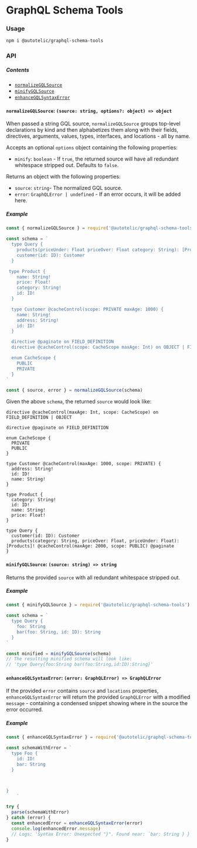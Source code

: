 # GraphQL Schema Tools

### Usage

```sh
npm i @autotelic/graphql-schema-tools
```

### API
##### Contents

  - [`normalizeGQLSource`](#normalizegqlsource-source-string-options-object--object)
  - [`minifyGQLSource`](#minifygqlsource-source-string--string)
  - [`enhanceGQLSyntaxError`](#enhancegqlsyntaxerror-error-graphqlerror--graphqlerror)

#### `normalizeGQLSource`: `(source: string, options?: object) => object`

When passed a string GQL source, `normalizeGQLSource` groups top-level declarations by kind and then alphabetizes them along with their fields, directives, arguments, values, types, interfaces, and locations - all by name.

Accepts an optional `options` object containing the following properties:
  - `minify`: `boolean` - If `true`, the returned source will have all redundant whitespace stripped out. Defaults to `false`.

Returns an object with the following properties:
  - `source`: `string`- The normalized GQL source.
  - `error`: `GraphQLError | undefined` - If an error occurs, it will be added here.

##### Example

```js
const { normalizeGQLSource } = require('@autotelic/graphql-schema-tools')

const schema = `
  type Query {
    products(priceUnder: Float priceOver: Float category: String): [Products]! @paginate @cacheControl(maxAge: 2000 scope: PUBLIC)
    customer(id: ID): Customer
  }

 type Product {
    name: String!
    price: Float!
    category: String!
    id: ID!
  }

  type Customer @cacheControl(scope: PRIVATE maxAge: 1000) {
    name: String!
    address: String!
    id: ID!
  }

  directive @paginate on FIELD_DEFINITION
  directive @cacheControl(scope: CacheScope maxAge: Int) on OBJECT | FIELD_DEFINITION

  enum CacheScope {
    PUBLIC
    PRIVATE
  }
`

const { source, error } = normalizeGQLSource(schema)

```

Given the above `schema`, the returned `source` would look like:

```gql
directive @cacheControl(maxAge: Int, scope: CacheScope) on FIELD_DEFINITION | OBJECT

directive @paginate on FIELD_DEFINITION

enum CacheScope {
  PRIVATE
  PUBLIC
}

type Customer @cacheControl(maxAge: 1000, scope: PRIVATE) {
  address: String!
  id: ID!
  name: String!
}

type Product {
  category: String!
  id: ID!
  name: String!
  price: Float!
}

type Query {
  customer(id: ID): Customer
  products(category: String, priceOver: Float, priceUnder: Float): [Products]! @cacheControl(maxAge: 2000, scope: PUBLIC) @paginate
}

```

#### `minifyGQLSource`: `(source: string) => string`

Returns the provided `source` with all redundant whitespace stripped out.

##### Example

```js
const { minifyGQLSource } = require('@autotelic/graphql-schema-tools')

const schema = `
  type Query {
    foo: String
    bar(foo: String, id: ID): String
  }
`

const minified = minifyGQLSource(schema)
// The resulting minified schema will look like:
// 'type Query{foo:String bar(foo:String,id:ID):String}'
```

#### `enhanceGQLSyntaxError`: `(error: GraphQLError) => GraphQLError`

If the provided `error` contains `source` and `locations` properties, `enhanceGQLSyntaxError` will return the provided `GraphQLError` with a modified `message` - containing a condensed snippet showing where in the source the error occurred.

##### Example

```js
const { enhanceGQLSyntaxError } = require('@autotelic/graphql-schema-tools')

const schemaWithError = `
  type Foo {
    id: ID!
    bar: String
  }



}
    `

try {
  parse(schemaWithError)
} catch (error) {
  const enhancedError = enhanceGQLSyntaxError(error)
  console.log(enhancedError.message)
  // Logs: 'Syntax Error: Unexpected "}". Found near: `bar: String } }`.'
}
```
